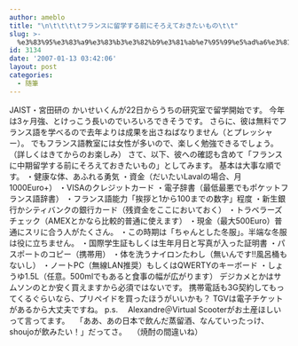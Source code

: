```yaml
---
author: ameblo
title: "\n\t\t\t\tフランスに留学する前にそろえておきたいもの\t\t"
slug: >-
  %e3%83%95%e3%83%a9%e3%83%b3%e3%82%b9%e3%81%ab%e7%95%99%e5%ad%a6%e3%81%99%e3%82%8b%e5%89%8d%e3%81%ab%e3%81%9d%e3%82%8d%e3%81%88%e3%81%a6%e3%81%8a%e3%81%8d%e3%81%9f%e3%81%84%e3%82%82%e3%81%ae
id: 3134
date: '2007-01-13 03:42:06'
layout: post
categories:
  - 随筆
---
```


JAIST・宮田研の かいせいくんが22日からうちの研究室で留学開始です。 今年は3ヶ月強、とけっこう長いのでいろいろできそうです。 さらに、彼は無料でフランス語を学べるので去年よりは成果を出さねばなりません（とプレッシャー）。 でもフランス語教室には女性が多いので、楽しく勉強できるでしょう。 （詳しくはきてからのお楽しみ） さて、以下、彼への確認も含めて「フランスに中期留学する前にそろえておきたいもの」としてみます。 基本は大事な順です。 ・健康な体、あふれる勇気 ・資金（だいたいLavalの場合、月1000Euro+） ・VISAのクレジットカード ・電子辞書（最低最悪でもポケットフランス語辞書） ・フランス語能力「挨拶と1から100までの数字」程度 ・新生銀行かシティバンクの銀行カード（残資金をここにおいておく） ・トラベラーズチェック（AMEXとかなら比較的普通に使えます） ・現金（最大500Euro）普通にスリに合う人がたくさん。 ・この時期は「ちゃんとした冬服」。半端な冬服は役に立ちません。 ・国際学生証もしくは生年月日と写真が入った証明書 ・パスポートのコピー（携帯用） ・体を洗うナイロンたわし（無いんです!!風呂桶もないし） ・ノートPC（無線LAN推奨）もしくはQWERTYのキーボード ・しょうゆ1.5L（任意。500mlでもあると食事の幅が広がります） デジカメとかはサムソンのとか安く買えますから必須ではないです。 携帯電話も3G契約してもってくるぐらいなら、プリペイドを買ったほうがいいかも？ TGVは電子チケットがあるから大丈夫ですね。 p.s. 　Alexandre＠Virtual Scooterがお土産ほしいって言ってます。 　「ああ、あの日本で飲んだ蒸留酒、なんていったっけ、shoujoが飲みたい！」だってさ。 　（焼酎の間違いね）